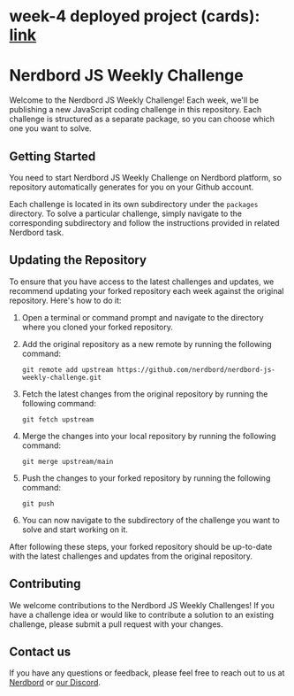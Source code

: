 # week-4 deployed project (cards): [link](https://plant-cards.netlify.app/)

# Nerdbord JS Weekly Challenge

Welcome to the Nerdbord JS Weekly Challenge! Each week, we'll be publishing a new JavaScript coding challenge in this repository. Each challenge is structured as a separate package, so you can choose which one you want to solve.

## Getting Started

You need to start Nerdbord JS Weekly Challenge on Nerdbord platform, so repository automatically generates for you on your Github account.

Each challenge is located in its own subdirectory under the `packages` directory. To solve a particular challenge, simply navigate to the corresponding subdirectory and follow the instructions provided in related Nerdbord task.

## Updating the Repository

To ensure that you have access to the latest challenges and updates, we recommend updating your forked repository each week against the original repository. Here's how to do it:

1. Open a terminal or command prompt and navigate to the directory where you cloned your forked repository.
2. Add the original repository as a new remote by running the following command:

    ```shell
    git remote add upstream https://github.com/nerdbord/nerdbord-js-weekly-challenge.git
   
3. Fetch the latest changes from the original repository by running the following command:

    ```shell
    git fetch upstream
   
4. Merge the changes into your local repository by running the following command:

    ```shell
    git merge upstream/main
   
5. Push the changes to your forked repository by running the following command:

    ```shell
    git push
   
6. You can now navigate to the subdirectory of the challenge you want to solve and start working on it.


After following these steps, your forked repository should be up-to-date with the latest challenges and updates from the original repository.

## Contributing

We welcome contributions to the Nerdbord JS Weekly Challenges! If you have a challenge idea or would like to contribute a solution to an existing challenge, please submit a pull request with your changes.

## Contact us

If you have any questions or feedback, please feel free to reach out to us at [Nerdbord](https://nerdbord.com) or [our Discord](https://discord.gg/Ga5veqxM8R).
